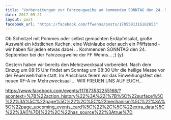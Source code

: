 ```yaml
---
title: "Vorbereitungen zur Fahrzeugweihe am kommenden SONNTAG den 24. September"
date: 2017-09-21
layout: post
facebook_url: "https://facebook.com/ffwenns/posts/1705591316182653"
---
```


Ob Schnitzel mit Pommes oder selbst gemachten Erdäpfelsalat, große Auswahl ein köstlichen Kuchen, eine Weinlaube oder auch ein Pfiffstand - wir haben für jeden etwas dabei ... Kommenden SONNTAG den 24. September bei der Fahrzeugweihe der FF Wenns... ;) (y) 

Gestern haben wir bereits den Mehrzwecksaal vorbereitet. Nach dem Einzug um 08:15 Uhr findet am Sonntag um 08:30 Uhr die heilige Messe vor der Feuerwehrhalle statt. Im Anschluss feiern wir das Einweihungsfest des neuen RF-A im Mehrzwecksaal ... WIR FREUEN UNS AUF EUCH...

https://www.facebook.com/events/117873532255168/?acontext=%7B%22action_history%22%3A%22[%7B%5C%22surface%5C%22%3A%5C%22page%5C%22%2C%5C%22mechanism%5C%22%3A%5C%22page_upcoming_events_card%5C%22%2C%5C%22extra_data%5C%22%3A[]%7D]%22%2C%22has_source%22%3Atrue%7D